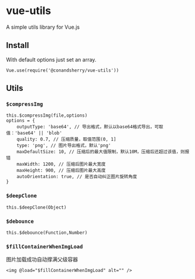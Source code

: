 # vue-utils

A simple utils library for Vue.js

## Install

With default options just set an array.

```
Vue.use(require('@conandsherry/vue-utils'))
```

## Utils

### `$compressImg`

```
this.$compressImg(file,options)
options = {
    outputType: 'base64', // 导出格式，默认以base64格式导出，可取值：'base64' || 'blob'
    quality: 0.7, // 压缩质量，取值范围(0, 1]
    type: 'png', // 图片导出格式，默认'png'
    maxDefaultSize: 10, // 压缩后的最大值限制，默认10M，压缩后还超过该值，则报错
    maxWidth: 1200, // 压缩后图片最大宽度
    maxHeight: 900, // 压缩后图片最大高度
    autoOrientation: true, // 是否自动纠正图片旋转角度
}

```

### `$deepClone`

```
this.$deepClone(Object)
```

### `$debounce`

```
this.$debounce(Function,Number)
```

### `$fillContainerWhenImgLoad`

图片加载成功自动撑满父级容器

```
<img @load="$fillContainerWhenImgLoad" alt="" />
```
